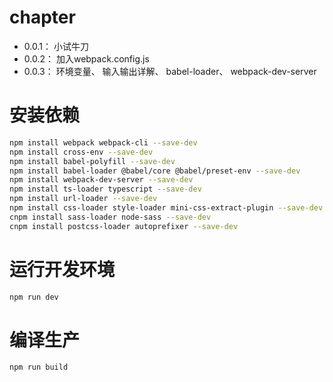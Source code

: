 # chapter

- 0.0.1： 小试牛刀
- 0.0.2： 加入webpack.config.js
- 0.0.3： 环境变量、 输入输出详解、 babel-loader、 webpack-dev-server


# 安装依赖

```bash
npm install webpack webpack-cli --save-dev
npm install cross-env --save-dev
npm install babel-polyfill --save-dev
npm install babel-loader @babel/core @babel/preset-env --save-dev
npm install webpack-dev-server --save-dev
npm install ts-loader typescript --save-dev
npm install url-loader --save-dev
npm install css-loader style-loader mini-css-extract-plugin --save-dev
cnpm install sass-loader node-sass --save-dev
cnpm install postcss-loader autoprefixer --save-dev
```

# 运行开发环境

```bash
npm run dev
```

# 编译生产

```bash
npm run build
```